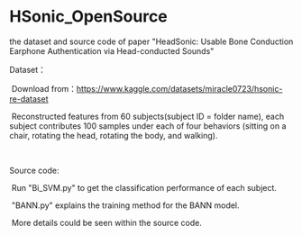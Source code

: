 # HSonic_OpenSource

the dataset and source code of paper "HeadSonic: Usable Bone Conduction Earphone Authentication via Head-conducted Sounds"



Dataset：

​	    Download from：https://www.kaggle.com/datasets/miracle0723/hsonic-re-dataset

​	    Reconstructed features from 60 subjects(subject ID = folder name), each subject contributes 100 samples under each of four behaviors (sitting on a chair, rotating the head, rotating the body, and walking). 

​	

Source code: 

​	Run "Bi_SVM.py"  to get the classification performance of each subject.

​	"BANN.py" explains the training method for the BANN model.

​    More details could be seen within the source code.


